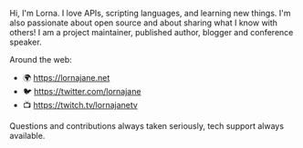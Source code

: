 

Hi, I'm Lorna. I love APIs, scripting languages, and learning new things. I'm also passionate about open source and about sharing what I know with others! I am a project maintainer, published author, blogger and conference speaker.

Around the web:
 - :earth_africa: <https://lornajane.net>
 - :bird: <https://twitter.com/lornajane>
 - :tv: <https://twitch.tv/lornajanetv>

Questions and contributions always taken seriously, tech support always available.
